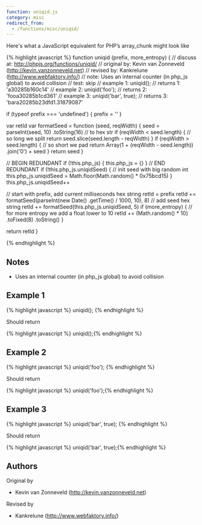 ```yaml
---
function: uniqid.js
category: misc
redirect_from:
  - /functions/misc/uniqid/
---
```


<!-- WARNING! This file is auto generated by `npm run web:inject`, do not edit by hand -->

Here's what a JavaScript equivalent for PHP’s array_chunk might look like

{% highlight javascript %}
function uniqid (prefix, more_entropy) {
  //  discuss at: http://phpjs.org/functions/uniqid/
  // original by: Kevin van Zonneveld (http://kevin.vanzonneveld.net)
  //  revised by: Kankrelune (http://www.webfaktory.info/)
  //        note: Uses an internal counter (in php_js global) to avoid collision
  //        test: skip
  //   example 1: uniqid();
  //   returns 1: 'a30285b160c14'
  //   example 2: uniqid('foo');
  //   returns 2: 'fooa30285b1cd361'
  //   example 3: uniqid('bar', true);
  //   returns 3: 'bara20285b23dfd1.31879087'

  if (typeof prefix === 'undefined') {
    prefix = ''
  }

  var retId
  var formatSeed = function (seed, reqWidth) {
    seed = parseInt(seed, 10)
      .toString(16) // to hex str
    if (reqWidth < seed.length) {
      // so long we split
      return seed.slice(seed.length - reqWidth)
    }
    if (reqWidth > seed.length) {
      // so short we pad
      return Array(1 + (reqWidth - seed.length))
        .join('0') + seed
    }
    return seed
  }

  // BEGIN REDUNDANT
  if (!this.php_js) {
    this.php_js = {}
  }
  // END REDUNDANT
  if (!this.php_js.uniqidSeed) {
    // init seed with big random int
    this.php_js.uniqidSeed = Math.floor(Math.random() * 0x75bcd15)
  }
  this.php_js.uniqidSeed++

  // start with prefix, add current milliseconds hex string
  retId = prefix
  retId += formatSeed(parseInt(new Date()
    .getTime() / 1000, 10), 8)
  // add seed hex string
  retId += formatSeed(this.php_js.uniqidSeed, 5)
  if (more_entropy) {
    // for more entropy we add a float lower to 10
    retId += (Math.random() * 10)
      .toFixed(8)
      .toString()
  }

  return retId
}

{% endhighlight %}

## Notes
- Uses an internal counter (in php_js global) to avoid collision

## Example 1

{% highlight javascript %}
uniqid();
{% endhighlight %}

Should return

{% highlight javascript %}
uniqid();{% endhighlight %}

## Example 2

{% highlight javascript %}
uniqid('foo');
{% endhighlight %}

Should return

{% highlight javascript %}
uniqid('foo');{% endhighlight %}

## Example 3

{% highlight javascript %}
uniqid('bar', true);
{% endhighlight %}

Should return

{% highlight javascript %}
uniqid('bar', true);{% endhighlight %}


## Authors


Original by

- Kevin van Zonneveld (http://kevin.vanzonneveld.net)


Revised by

- Kankrelune (http://www.webfaktory.info/)


